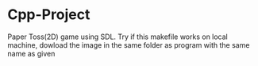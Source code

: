 # Cpp-Project
Paper Toss(2D) game using SDL.
Try if this makefile works on local machine, dowload the image in the same folder as program with the same name as given
